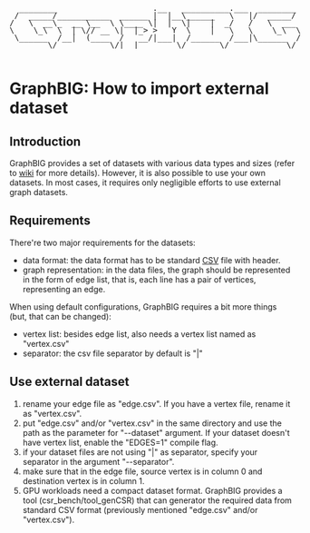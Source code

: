 <pre style="display:inline-block;line-height:13px;">
  ________                    .__   __________.___  ________
 /  _____/___________  ______ |  |__\______   \   |/  _____/
/   \  __\_  __ \__  \ \____ \|  |  \|    |  _/   /   \  ___
\    \_\  \  | \// __ \|  |_> >   Y  \    |   \   \    \_\  \
 \______  /__|  (____  /   __/|___|  /______  /___|\______  /
        \/           \/|__|        \/       \/            \/
</pre>

# GraphBIG: How to import external dataset


## Introduction

GraphBIG provides a set of datasets with various data types and sizes (refer to [wiki](https://github.com/graphbig/graphBIG/wiki/GraphBIG-Dataset) for more details). However, it is also possible to use your own datasets. In most cases, it requires only negligible efforts to use external graph datasets. 

## Requirements

There're two major requirements for the datasets:

- data format: the data format has to be standard [CSV](https://en.wikipedia.org/wiki/Comma-separated_values) file with header. 
- graph representation: in the data files, the graph should be represented in the form of edge list, that is, each line has a pair of vertices, representing an edge. 

When using default configurations, GraphBIG requires a bit more things (but, that can be changed):

- vertex list: besides edge list, also needs a vertex list named as "vertex.csv"
- separator: the csv file separator by default is "|"

## Use external dataset

1. rename your edge file as "edge.csv". If you have a vertex file, rename it as "vertex.csv".
2. put "edge.csv" and/or "vertex.csv" in the same directory and use the path as the parameter for "--dataset" argument. If your dataset doesn't have vertex list, enable the "EDGES=1" compile flag.
3. if your dataset files are not using "|" as separator, specify your separator in the argument "--separator". 
4. make sure that in the edge file, source vertex is in column 0 and destination vertex is in column 1. 
5. GPU workloads need a compact dataset format. GraphBIG provides a tool (csr\_bench/tool\_genCSR) that can generator the required data from standard CSV format (previously mentioned "edge.csv" and/or "vertex.csv"). 




